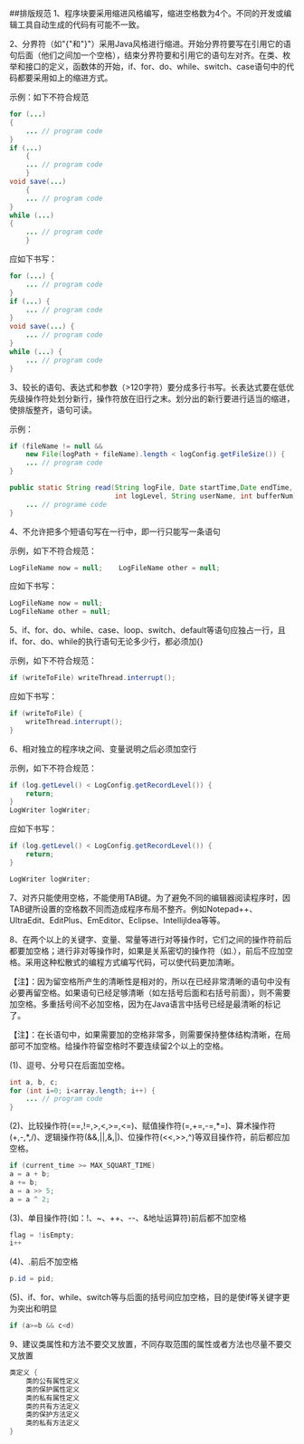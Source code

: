 ##排版规范
1、程序块要采用缩进风格编写，缩进空格数为4个。不同的开发或编辑工具自动生成的代码有可能不一致。

2、分界符（如"{"和"}"）采用Java风格进行缩进。开始分界符要写在引用它的语句后面（他们之间加一个空格），结束分界符要和引用它的语句左对齐。在类、枚举和接口的定义，函数体的开始，if、for、do、while、switch、case语句中的代码都要采用如上的缩进方式。

示例：如下不符合规范
```java
for (...)
{
	... // program code
}
if (...)
	{
	... // program code
	}
void save(...)
	{
	... // program code
}
while (...)
{
	... // program code
	}
```

应如下书写：
```java
for (...) {
	... // program code
}
if (...) {
	... // program code
}
void save(...) {
	... // program code
}
while (...) {
	... // program code
}
```

3、较长的语句、表达式和参数（>120字符）要分成多行书写。长表达式要在低优先级操作符处划分新行，操作符放在旧行之末。划分出的新行要进行适当的缩进，使排版整齐，语句可读。

示例：
```java
if (fileName != null &&
	new File(logPath + fileName).length < logConfig.getFileSize()) {
	... // program code
}

public static String read(String logFile, Date startTime,Date endTime, 
						  int logLevel, String userName, int bufferNum) {
	... // programe code
}
```

4、不允许把多个短语句写在一行中，即一行只能写一条语句

示例，如下不符合规范：
```java
LogFileName now = null;    LogFileName other = null;
```

应如下书写：
```java
LogFileName now = null;
LogFileName other = null;
```

5、if、for、do、while、case、loop、switch、default等语句应独占一行，且if、for、do、while的执行语句无论多少行，都必须加{}

示例，如下不符合规范：
```java
if (writeToFile) writeThread.interrupt();
```

应如下书写：
```java
if (writeToFile) {
	writeThread.interrupt();
}
```

6、相对独立的程序块之间、变量说明之后必须加空行

示例，如下不符合规范：
```java
if (log.getLevel() < LogConfig.getRecordLevel()) {
	return;
}
LogWriter logWriter;
```

应如下书写：
```java
if (log.getLevel() < LogConfig.getRecordLevel()) {
	return;
}

LogWriter logWriter;
```

7、对齐只能使用空格，不能使用TAB键。为了避免不同的编辑器阅读程序时，因TAB键所设置的空格数不同而造成程序布局不整齐。例如Notepad++、UltraEdit、EditPlus、EmEditor、Eclipse、IntellijIdea等等。

8、在两个以上的关键字、变量、常量等进行对等操作时，它们之间的操作符前后都要加空格；进行非对等操作时，如果是关系密切的操作符（如.），前后不应加空格。采用这种松散式的编程方式编写代码，可以使代码更加清晰。

【注】：因为留空格所产生的清晰性是相对的，所以在已经非常清晰的语句中没有必要再留空格。如果语句已经足够清晰（如左括号后面和右括号前面），则不需要加空格。多重括号间不必加空格，因为在Java语言中括号已经是最清晰的标记了。

【注】：在长语句中，如果需要加的空格非常多，则需要保持整体结构清晰，在局部可不加空格。给操作符留空格时不要连续留2个以上的空格。

(1)、逗号、分号只在后面加空格。
```java
int a, b, c;
for (int i=0; i<array.length; i++) {
	... // program code
}
```

(2)、比较操作符(==,!=,>,<,>=,<=)、赋值操作符(=,+=,-=,\*=)、算术操作符(+,-,*,/)、逻辑操作符(&&,||,&,|)、位操作符(<<,>>,^)等双目操作符，前后都应加空格。
```java
if (current_time >= MAX_SQUART_TIME)
a = a + b;
a += b;
a = a >> 5;
a = a ^ 2;
```

(3)、单目操作符(如：!、~、++、--、&地址运算符)前后都不加空格
```java
flag = !isEmpty;
i++
```

(4)、.前后不加空格
```java
p.id = pid;
```

(5)、if、for、while、switch等与后面的括号间应加空格，目的是使if等关键字更为突出和明显
```java
if (a>=b && c<d)
```

9、建议类属性和方法不要交叉放置，不同存取范围的属性或者方法也尽量不要交叉放置
```java
类定义 {
	类的公有属性定义
	类的保护属性定义
	类的私有属性定义
	类的共有方法定义
	类的保护方法定义
	类的私有方法定义
}
```